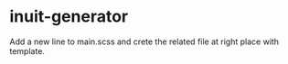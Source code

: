 # inuit-generator
Add a new line to main.scss and crete the related file at right place with template.
